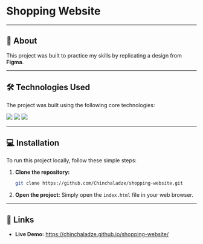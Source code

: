 # Shopping Website

---

## 🚀 About

This project was built to practice my skills by replicating a design from **Figma**.

---

## 🛠️ Technologies Used

The project was built using the following core technologies:

<img src="https://img.shields.io/badge/HTML5-E34F26?style=for-the-badge&logo=html5&logoColor=white" /> <img src="https://img.shields.io/badge/CSS3-1572B6?style=for-the-badge&logo=css3&logoColor=white" /> <img src="https://img.shields.io/badge/JavaScript-F7DF1E?style=for-the-badge&logo=javascript&logoColor=black" />

---

## 💻 Installation

To run this project locally, follow these simple steps:

1.  **Clone the repository:**
    ```bash
    git clone https://github.com/Chinchaladze/shopping-website.git
    ```
2.  **Open the project:**
    Simply open the `index.html` file in your web browser.

---

## 🔗 Links

-   **Live Demo:** https://chinchaladze.github.io/shopping-website/
